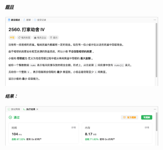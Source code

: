 ##### [题目](https://leetcode.cn/problems/house-robber-iv/)
![pic](img.png)
##### 结果：
![pic](result.png)